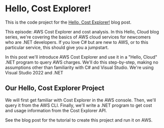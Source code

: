 # Hello, Cost Explorer!

This is the code project for the [Hello, Cost Explorer!](https://davidpallmann.hashnode.dev/hello-cost-explorer) blog post. 

This episode: AWS Cost Explorer and cost analysis. In this Hello, Cloud blog series, we're covering the basics of AWS cloud services for newcomers who are .NET developers. If you love C# but are new to AWS, or to this particular service, this should give you a jumpstart.

In this post we'll introduce AWS Cost Explorer and use it in a "Hello, Cloud" .NET program to query AWS charges. We'll do this step-by-step, making no assumptions other than familiarity with C# and Visual Studio. We're using Visual Studio 2022 and .NET 

## Our Hello, Cost Explorer Project

We will first get familiar with Cost Explorer in the AWS console. Then, we'll query it from the AWS CLI. Finally, we'll write a .NET program to get cost and usage information from the Cost Explorer API.

See the blog post for the tutorial to create this project and run it on AWS.
